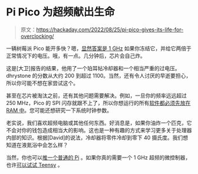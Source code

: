 # Pi Pico 为超频献出生命

> 原文：<https://hackaday.com/2022/08/25/pi-pico-gives-its-life-for-overclocking/>

一辆树莓派 Pico 能开多快？嗯，[显然答案是 1 GHz](https://www.raspberrypi.com/news/dont-try-this-at-home-overclocking-rp2040-to-1ghz/) 如果你冻结它，并给它两倍于正常情况下的电压。哦，有一点。几分钟后，芯片会自己炸。

这是[大卫]报告的结果，他用了一个珀耳帖冷却器和一个相当严重的过电压。dhrystone 的分数从大约 200 到超过 1100。当然，还有令人讨厌的早逝要担心，所以你可能不想在家尝试这个。

甚至在芯片被淘汰之前，还有其他问题需要解决。例如，一旦你的频率远远超过 250 MHz，Pico 的 SPI 闪存就跟不上了，所以你想运行的所有[软件都必须先放在 RAM 中](https://github.com/davidb990/rp2040_xoc)。您可能还想研究一下系统时钟参数。

老实说，我们喜欢超频电脑或其他任何东西。好消息是，如果你油炸一个匹克，它不会对你的钱包造成相当大的影响。这也是一种有趣的方式来学习更多关于处理器内部的知识。根据[David]的说法，冷却器将零件冷却到零下 40 摄氏度。我们想知道在液氮浴中会怎么样？

当然，你也可以[推一个普通的 Pi](https://hackaday.com/2020/11/11/adventures-in-overclocking-which-raspberry-pi-4-flavor-is-fastest/) 。如果你真的需要一个 1 GHz 超频的微控制器，也许[可以试试 Teensy](https://hackaday.com/2022/01/02/teensy-4-pushed-to-the-limit-with-1-ghz-overclock/) 。